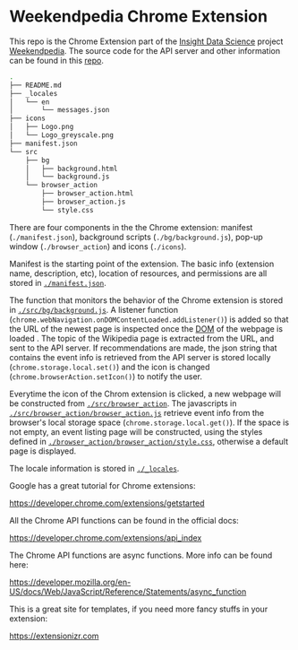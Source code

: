 # Weekendpedia Chrome Extension

This repo is the Chrome Extension part of the [Insight Data Science](https://insightdatascience.com) project [Weekendpedia](https://chrome.google.com/webstore/search/weekendpedia). The source code for the API server and other information can be found in this [repo](https://github.com/jiananarthurli/insight_api).

```bash
.
├── README.md
├── _locales
│   └── en
│       └── messages.json
├── icons
│   ├── Logo.png
│   └── Logo_greyscale.png
├── manifest.json
└── src
    ├── bg
    │   ├── background.html
    │   └── background.js
    └── browser_action
        ├── browser_action.html
        ├── browser_action.js
        └── style.css
```

There are four components in the the Chrome extension: manifest (```./manifest.json```), background scripts (```./bg/background.js```), pop-up window (```./browser_action```) and icons (```./icons```). 

Manifest is the starting point of the extension. The basic info (extension name, description, etc), location of resources, and permissions are all stored in [```./manifest.json```](./manifest.json).

The function that monitors the behavior of the Chrome extension is stored in [```./src/bg/background.js```](./src/bg/background.js). A listener function (```chrome.webNavigation.onDOMContentLoaded.addListener()```) is added so that the URL of the newest page is inspected once the [DOM](https://en.wikipedia.org/wiki/Document_Object_Model) of the webpage is loaded . The topic of the Wikipedia page is extracted from the URL, and  sent to the API server. If recommendations are made, the json string that contains the event info is retrieved from the API server is stored locally (```chrome.storage.local.set()```) and the icon is changed (```chrome.browserAction.setIcon()```) to notify the user.

Everytime the icon of the Chrom extension is clicked, a new webpage will be constructed from [```./src/browser_action```](./src/browser_action). The javascripts in [```./src/browser_action/browser_action.js```](./src/browser_action/browser_action.js) retrieve event info from the browser's local storage space (```chrome.storage.local.get()```). If the space is not empty, an event listing page will be constructed, using the styles defined in [```./browser_action/browser_action/style.css```](./src/browser_action/style.css), otherwise a default page is displayed.

The locale information is stored in [```./_locales```](./_locales).


Google has a great tutorial for Chrome extensions:

https://developer.chrome.com/extensions/getstarted

All the Chrome API functions can be found in the official docs:

https://developer.chrome.com/extensions/api_index

The Chrome API functions are async functions. More info can be found here:

https://developer.mozilla.org/en-US/docs/Web/JavaScript/Reference/Statements/async_function

This is a great site for templates, if you need more fancy stuffs in your extension:

https://extensionizr.com 

